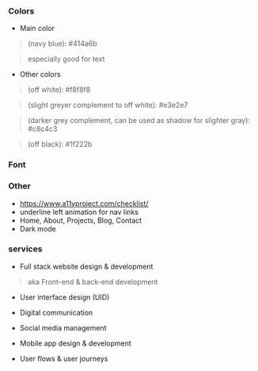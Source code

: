 ### Colors
- Main color 
>(navy blue): #414a6b

> especially good for text

- Other colors
> (off white): #f8f8f8

> (slight greyer complement to off white): #e3e2e7

> (darker grey complement, can be used as shadow for slighter gray): #c8c4c3 

> (off black): #1f222b

### Font

### Other
- https://www.a11yproject.com/checklist/
- underline left animation for nav links
- Home, About, Projects, Blog, Contact
- Dark mode

### services
- Full stack website design &amp; development
> aka Front-end &amp; back-end development

- User interface design (UID)

- Digital communication 

- Social media management
 
- Mobile app design &amp; development

- User flows &amp; user journeys

